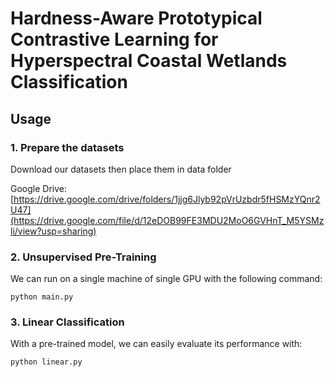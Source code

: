 # Hardness-Aware Prototypical Contrastive Learning for Hyperspectral Coastal Wetlands Classification

## Usage

### 1. Prepare the datasets
Download our datasets then place them in data folder

Google Drive: [https://drive.google.com/drive/folders/1jjg6Jlyb92pVrUzbdr5fHSMzYQnr2U47](https://drive.google.com/file/d/12eDOB99FE3MDU2MoO6GVHnT_M5YSMzli/view?usp=sharing)

### 2. Unsupervised Pre-Training
We can run on a single machine of single GPU with the following command:
```
python main.py
```

### 3. Linear Classification
With a pre-trained model, we can easily evaluate its performance with:
```
python linear.py
```
